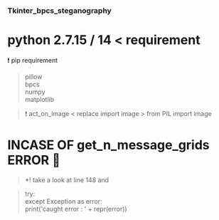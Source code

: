 ### Tkinter_bpcs_steganography

# python 2.7.15 / 14 < requirement

:exclamation: pip requirement<br/>

> pillow<br/>
> bpcs<br/>
> numpy<br/>
> matplotlib<br/>

> :exclamation: act_on_image < replace import image > from PIL import image

# INCASE OF get_n_message_grids ERROR :eyes:	

> *! take a look at line 148 and<br/>

> try:<br/>
> except Exception as error:<br/>
>     print('caught error : ' + repr(error))<br/>